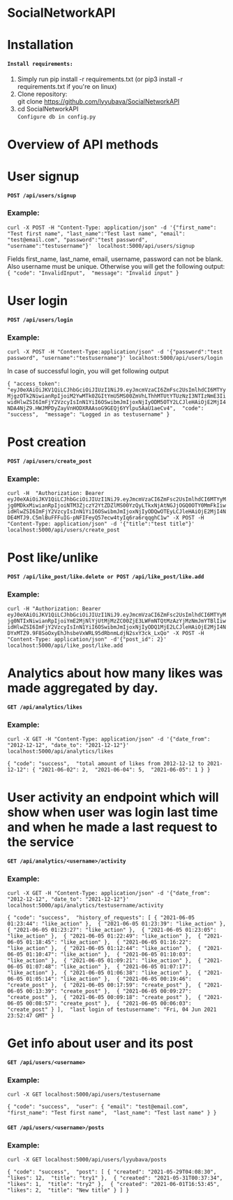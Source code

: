 # SocialNetworkAPI
# Installation <br/>
#### `Install requirements:` <br/>
1. Simply run  pip install -r requirements.txt (or pip3 install -r requirements.txt if you're on linux) <br/>
2. Clone repository: <br/>
git clone https://github.com/lyyubava/SocialNetworkAPI<br/>
3. cd SocialNetworkAPI<br/>
`Configure db in config.py` <br/>
# Overview of API methods
# User signup  <br/>

#### `POST /api/users/signup` 

###  Example:  <br/>

`curl -X POST -H "Content-Type: application/json" -d '{"first_name": "Test first name", "last_name":"Test last name", "email": "test@email.com", "password":"test password", "username":"testusername"}'  localhost:5000/api/users/signup` <br/>

Fields first_name, last_name, email, username, password can not be blank. Also username must be unique. Otherwise you will get the following output:
` {
  "code": "InvalidInput", 
  "message": "Invalid input"
} `

# User login  <br/>
#### `POST /api/users/login`

###  Example:  <br/>

`curl -X POST -H "Content-Type:application/json" -d '{"password":"test password", "username":"testusername"}' localhost:5000/api/users/login`

In case of successful login, you will get following output

` {
  "access_token": "eyJ0eXAiOiJKV1QiLCJhbGciOiJIUzI1NiJ9.eyJmcmVzaCI6ZmFsc2UsImlhdCI6MTYyMjgzOTk2NiwianRpIjoiM2YwMTk0ZGItYmU5MS00ZmVhLThhMTUtYTUzNzI3NTIzNmE3IiwidHlwZSI6ImFjY2VzcyIsInN1YiI6OSwibmJmIjoxNjIyODM5OTY2LCJleHAiOjE2MjI4NDA4NjZ9.HWJMPDyZayVnHODXRAAsoG9GEQj6YYlpu5AaU1aeCv4", 
  "code": "success", 
  "message": "Logged in as testusername"
} `

# Post creation  <br/>
#### `POST /api/users/create_post` 
 
###  Example: <br/>

`curl -H  "Authorization: Bearer eyJ0eXAiOiJKV1QiLCJhbGciOiJIUzI1NiJ9.eyJmcmVzaCI6ZmFsc2UsImlhdCI6MTYyMjg0MDkxMiwianRpIjoiNTM3ZjczY2YtZDZlMS00YzQyLTkxNjAtNGJjOGQ0OTY0MmFkIiwidHlwZSI6ImFjY2VzcyIsInN1YiI6OSwibmJmIjoxNjIyODQwOTEyLCJleHAiOjE2MjI4NDE4MTJ9.C5mlBuFFFuIG-pNFIFeyQ57ecw4tyIq6ra6rqqghC1w" -X POST -H "Content-Type: application/json" -d '{"title":"test title"}' localhost:5000/api/users/create_post`

# Post like/unlike
#### `POST /api/like_post/like.delete or POST /api/like_post/like.add`

###  Example: <br/>

`curl -H "Authorization: Bearer eyJ0eXAiOiJKV1QiLCJhbGciOiJIUzI1NiJ9.eyJmcmVzaCI6ZmFsc2UsImlhdCI6MTYyMjg0NTIxNiwianRpIjoiYmE2MjNlYjUtMjMzZC00ZjE3LWFmNTQtMzAzYjMzNmJmYTBlIiwidHlwZSI6ImFjY2VzcyIsInN1YiI6OSwibmJmIjoxNjIyODQ1MjE2LCJleHAiOjE2MjI4NDYxMTZ9.9F8SoOxyEhJhsbeVxWRL95dRbnmLdjN2sxY3ck_LxQo" -X POST -H "Content-Type: application/json" -d'{"post_id": 2}' localhost:5000/api/like_post/like.add`

# Analytics about how many likes was made aggregated by day.
#### `GET /api/analytics/likes`

###  Example: <br/>

`curl -X GET -H "Content-Type: application/json" -d '{"date_from": "2012-12-12", "date_to": "2021-12-12"}' localhost:5000/api/analytics/likes`

` {
  "code": "success", 
  "total amount of likes from 2012-12-12 to 2021-12-12": {
    "2021-06-02": 2, 
    "2021-06-04": 5, 
    "2021-06-05": 1
  }
} `

# User activity an endpoint which will show when user was login last time and when he made a last request to the service
#### `GET /api/analytics/<username>/activity`

###  Example: <br/>

`curl -X GET -H "Content-Type: application/json" -d '{"date_from": "2012-12-12", "date_to": "2021-12-12"}' localhost:5000/api/analytics/testusername/activity`

` {
  "code": "success", 
  "history_of_requests": [
    {
      "2021-06-05 01:23:44": "like_action"
    }, 
    {
      "2021-06-05 01:23:39": "like_action"
    }, 
    {
      "2021-06-05 01:23:27": "like_action"
    }, 
    {
      "2021-06-05 01:23:05": "like_action"
    }, 
    {
      "2021-06-05 01:22:49": "like_action"
    }, 
    {
      "2021-06-05 01:18:45": "like_action"
    }, 
    {
      "2021-06-05 01:16:22": "like_action"
    }, 
    {
      "2021-06-05 01:12:44": "like_action"
    }, 
    {
      "2021-06-05 01:10:47": "like_action"
    }, 
    {
      "2021-06-05 01:10:03": "like_action"
    }, 
    {
      "2021-06-05 01:09:21": "like_action"
    }, 
    {
      "2021-06-05 01:07:48": "like_action"
    }, 
    {
      "2021-06-05 01:07:17": "like_action"
    }, 
    {
      "2021-06-05 01:06:38": "like_action"
    }, 
    {
      "2021-06-05 01:05:14": "like_action"
    }, 
    {
      "2021-06-05 00:19:46": "create_post"
    }, 
    {
      "2021-06-05 00:17:59": "create_post"
    }, 
    {
      "2021-06-05 00:13:39": "create_post"
    }, 
    {
      "2021-06-05 00:09:27": "create_post"
    }, 
    {
      "2021-06-05 00:09:18": "create_post"
    }, 
    {
      "2021-06-05 00:08:57": "create_post"
    }, 
    {
      "2021-06-05 00:06:03": "create_post"
    }
  ], 
  "last login of testusername": "Fri, 04 Jun 2021 23:52:47 GMT"
}
 `
# Get info about user and its post  <br/>
#### `GET /api/users/<username>`
###  Example: <br/>
` curl -X GET localhost:5000/api/users/testusername `

`{
  "code": "success", 
  "user": {
    "email": "test@email.com", 
    "first_name": "Test first name", 
    "last_name": "Test last name"
  }
}`
#### `GET /api/users/<username>/posts `
###  Example: <br/>
` curl -X GET localhost:5000/api/users/lyyubava/posts `

` {
  "code": "success", 
  "post": [
    {
      "created": "2021-05-29T04:08:30", 
      "likes": 12, 
      "title": "try1"
    }, 
    {
      "created": "2021-05-31T00:37:34", 
      "likes": 1, 
      "title": "try2"
    }, 
    {
      "created": "2021-06-01T16:53:45", 
      "likes": 2, 
      "title": "New title"
    }
  ]
} `










